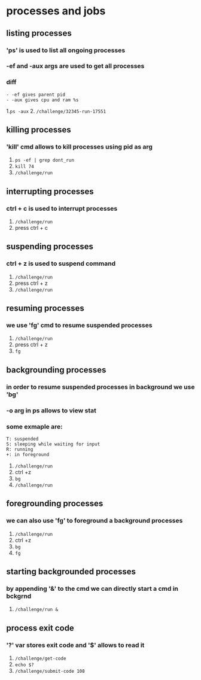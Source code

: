 # processes and jobs

 ## listing processes
 ###  'ps' is used to list all ongoing processes
 ### -ef and -aux args are used to get all processes
 ### diff
    - -ef gives parent pid
    - -aux gives cpu and ram %s
 1.`ps -aux`
 2. `/challenge/32345-run-17551`
 
 ## killing processes
 ### 'kill' cmd allows to kill processes using pid as arg 
 1. `ps -ef | grep dont_run`
 2. `kill 74`
 3. `/challenge/run`

 ## interrupting processes
 ### ctrl + c is used to interrupt processes
 1. `/challenge/run`
 2. press ctrl + c

 ## suspending processes
 ### ctrl + z is used to suspend command
 1. `/challenge/run`
 2. press ctrl + z
 3. `/challenge/run`

 ## resuming processes 
 ### we use 'fg' cmd to resume suspended processes
 1. `/challenge/run`
 2. press ctrl + z
 3. `fg`

 ## backgrounding processes
 ### in order to resume suspended processes in background we use 'bg'
 ### -o arg in ps allows to view stat
 ### some exmaple are:
    T: suspended   
    S: sleeping while waiting for input
    R: running
    +: in foreground

 1. `/challenge/run`
 2. ctrl +z
 3. `bg`
 4. `/challenge/run`

 ## foregrounding processes
 ### we can also use 'fg' to foreground a background processes
 1. `/challenge/run`
 2. ctrl +z
 3. `bg`
 4. `fg`

 ## starting backgrounded processes
 ### by appending '&' to  the cmd we can directly start a cmd in bckgrnd
 1. `/challenge/run &`

 ## process exit code
 ### '?' var stores exit code and '$' allows to read it 
 1. `/challenge/get-code`
 2. `echo $?`
 3. `/challenge/submit-code 108`
  